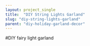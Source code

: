 ```yaml
---
layout: project_single
title:  "DIY String Lights Garland"
slug: "diy-string-lights-garland"
parent: "diy-holiday-garland-decor"
---
```

#DIY fairy light garland